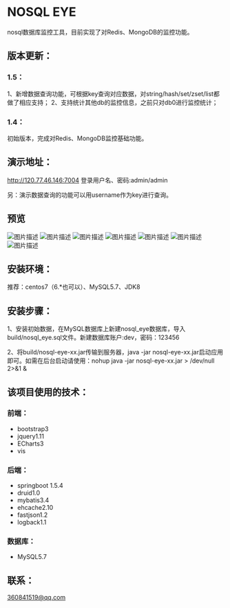 # NOSQL EYE
nosql数据库监控工具，目前实现了对Redis、MongoDB的监控功能。

## 版本更新：
### 1.5：
1、新增数据查询功能，可根据key查询对应数据，对string/hash/set/zset/list都做了相应支持；
2、支持统计其他db的监控信息，之前只对db0进行监控统计；
### 1.4：
初始版本，完成对Redis、MongoDB监控基础功能。

## 演示地址：
http://120.77.46.146:7004
登录用户名、密码:admin/admin

另：演示数据查询的功能可以用username作为key进行查询。
## 预览
![图片描述](http://112.74.163.112:8085/tmp/11.png)
![图片描述](http://112.74.163.112:8085/tmp/22.png)
![图片描述](http://112.74.163.112:8085/tmp/33.png)
![图片描述](http://112.74.163.112:8085/tmp/44.png)
![图片描述](http://112.74.163.112:8085/tmp/55.png)
![图片描述](http://112.74.163.112:8085/tmp/66.png)
![图片描述](http://112.74.163.112:8085/tmp/77.png)
## 安装环境：

推荐：centos7（6.*也可以）、MySQL5.7、JDK8

## 安装步骤：

1、安装初始数据，在MySQL数据库上新建nosql_eye数据库，导入build/nosql_eye.sql文件。新建数据库账户:dev，密码：123456

2、将build/nosql-eye-xx.jar传输到服务器，java -jar nosql-eye-xx.jar启动应用即可。如需在后台启动请使用：nohup java -jar nosql-eye-xx.jar > /dev/null 2>&1 &

## 该项目使用的技术：

### 前端：
* bootstrap3
* jquery1.11
* ECharts3
* vis

### 后端：
* springboot 1.5.4
* druid1.0
* mybatis3.4
* ehcache2.10
* fastjson1.2
* logback1.1

### 数据库：
* MySQL5.7


## 联系：
360841519@qq.com
